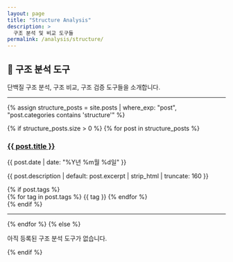 ```yaml
---
layout: page
title: "Structure Analysis"
description: >
  구조 분석 및 비교 도구들
permalink: /analysis/structure/
---
```


## 🔬 구조 분석 도구

단백질 구조 분석, 구조 비교, 구조 검증 도구들을 소개합니다.

---

{% assign structure_posts = site.posts | where_exp: "post", "post.categories contains 'structure'" %}

{% if structure_posts.size > 0 %}
{% for post in structure_posts %}
<article class="post-card">
  <h3><a href="{{ post.url | relative_url }}">{{ post.title }}</a></h3>
  <p class="post-date">{{ post.date | date: "%Y년 %m월 %d일" }}</p>
  <p>{{ post.description | default: post.excerpt | strip_html | truncate: 160 }}</p>
  {% if post.tags %}
  <div class="tags">
    {% for tag in post.tags %}
      <span class="tag">{{ tag }}</span>
    {% endfor %}
  </div>
  {% endif %}
</article>
<hr/>
{% endfor %}
{% else %}
  <p class="message">아직 등록된 구조 분석 도구가 없습니다.</p>
{% endif %}